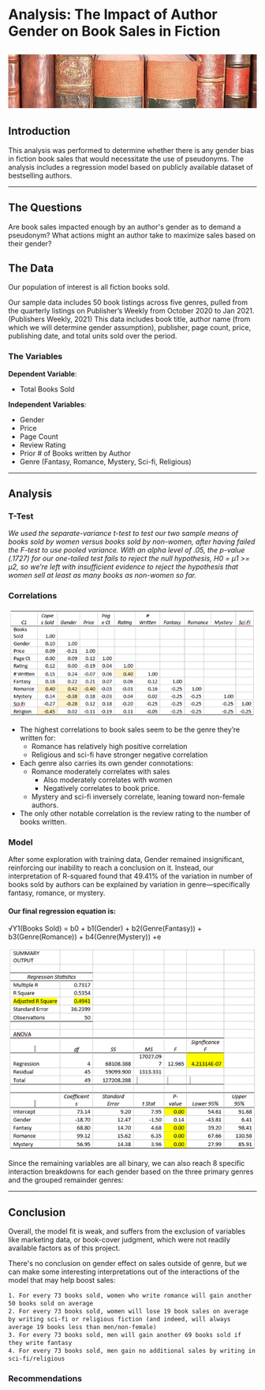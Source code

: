 # Analysis: The Impact of Author Gender on Book Sales in Fiction

![](Images/books.jpg)
---

## Introduction
This analysis was performed to determine whether there is any gender bias in fiction book sales that would necessitate the use of pseudonyms. The analysis includes a regression model based on publicly available dataset of bestselling authors.

---

## The Questions

Are book sales impacted enough by an author's gender as to demand a pseudonym?
What actions might an author take to maximize sales based on their gender?

## The Data

Our population of interest is all fiction books sold.

Our sample data includes 50 book listings across five genres, pulled from the quarterly listings on Publisher’s Weekly from October 2020 to Jan 2021. (Publishers Weekly, 2021) This data includes book title, author name (from which we will determine gender assumption), publisher, page count, price, publishing date, and total units sold over the period.

### The Variables

**Dependent Variable**: 
- Total Books Sold

**Independent Variables**:

- Gender
- Price
- Page Count
- Review Rating
- Prior # of Books written by Author
- Genre (Fantasy, Romance, Mystery, Sci-fi, Religious)

---

## Analysis

### T-Test
*We used the separate-variance t-test to test our two sample means of books sold by women versus books sold by non-women, after having failed the F-test to use pooled variance. With an alpha level of .05, the p-value (.1727) for our one-tailed test fails to reject the null hypothesis, H0 = µ1 >= µ2, so we’re left with insufficient evidence to reject the hypothesis that women sell at least as many books as non-women so far.*

### Correlations
![](Images/correlations.png)

- The highest correlations to book sales seem to be the genre they’re written for:
  - Romance has relatively high positive correlation
  - Religious and sci-fi have stronger negative correlation
- Each genre also carries its own gender connotations:
  - Romance moderately correlates with sales
    - Also moderately correlates with women
    - Negatively correlates to book price.
  - Mystery and sci-fi inversely correlate, leaning toward non-female authors.
- The only other notable correlation is the review rating to the number of books written.

### Model

After some exploration with training data, Gender remained insignificant, reinforcing our inability to reach a conclusion on it. Instead, our interpretation of R-squared found that 49.41% of the variation in number of books sold by authors can be explained by variation in genre—specifically fantasy, romance, or mystery.

#### Our final regression equation is: 

√Y1(Books Sold) = b0 + b1(Gender) + b2(Genre(Fantasy)) + b3(Genre(Romance)) + b4(Genre(Mystery)) +e

 ![](Images/regression.png)

Since the remaining variables are all binary, we can also reach 8 specific interaction breakdowns for each gender based on the three primary genres and the grouped remainder genres:



---
## Conclusion

Overall, the model fit is weak, and suffers from the exclusion of variables like marketing data, or book-cover judgment, which were not readily available factors as of this project.

There's no conclusion on gender effect on sales outside of genre, but we can make some interesting interpretations out of the interactions of the model that may help boost sales:

    1. For every 73 books sold, women who write romance will gain another 50 books sold on average
    2. For every 73 books sold, women will lose 19 book sales on average by writing sci-fi or religious fiction (and indeed, will always average 19 books less than men/non-female)
    3. For every 73 books sold, men will gain another 69 books sold if they write fantasy
    4. For every 73 books sold, men gain no additional sales by writing in sci-fi/religious




### Recommendations


